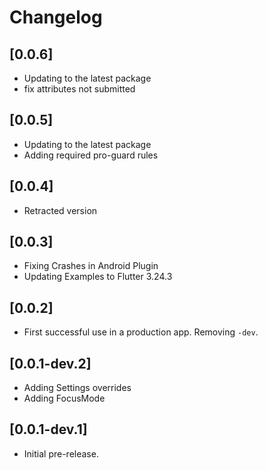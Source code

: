 # Changelog

## [0.0.6]
- Updating to the latest package
- fix attributes not submitted

## [0.0.5]

- Updating to the latest package
- Adding required pro-guard rules

## [0.0.4]

- Retracted version

## [0.0.3]

- Fixing Crashes in Android Plugin
- Updating Examples to Flutter 3.24.3

## [0.0.2]

- First successful use in a production app. Removing `-dev`.

## [0.0.1-dev.2]

- Adding Settings overrides
- Adding FocusMode


## [0.0.1-dev.1]

- Initial pre-release.
